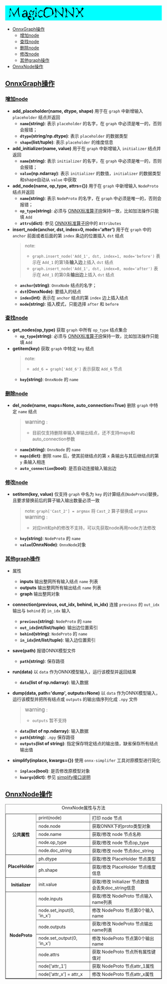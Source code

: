 ![logo](../image/logo.png)
- [OnnxGraph操作](#onnxgraph操作)
  - [增加node](#增加node)
  - [查找node](#查找node)
  - [删除node](#删除node)
  - [修改node](#修改node)
  - [其他graph操作](#其他graph操作)
- [OnnxNode操作](#onnxnode操作)

## [OnnxGraph操作](#OnnxGraph操作)

### [增加node](#增加node)
- **add_placeholder(name, dtype, shape)**
  用于在 `graph` 中新增输入 `placeholder` 结点并返回
  - **`name`(string)**: 表示 `placeholder` 的名字，在 `graph` 中必须是唯一的，否则会报错；
  - **`dtype`(string/np.dtype)**: 表示 `placeholder` 的数据类型
  - **`shape`(list/tuple)**: 表示 `placeholder` 的维度信息
- **add_initializer(name, value)**
  用于在 `graph` 中新增输入 `initializer` 结点并返回
  - **`name`(string)**: 表示 `initializer` 的名字，在 `graph` 中必须是唯一的，否则会报错；
  - **`value`(np.ndarray)**: 表示 `initializer` 的数值，`initializer` 的数据类型和shape自动从 `value` 中获取
- **add_node(name, op_type, attrs={})**
  用于在 `graph` 中新增输入 `NodeProto` 结点并返回
  - **`name`(string)**: 表示 `NodeProto` 的名字，在 `graph` 中必须是唯一的，否则会报错；
  - **`op_type`(string)**: 必须与 [ONNX标准算子IR](https://github.com/onnx/onnx/blob/master/docs/Operators.md)保持一致，比如加法操作只能填 `Add`
  - **`attrs`(dict)**: 参见 [ONNX标准算子IR](https://github.com/onnx/onnx/blob/master/docs/Operators.md)中的 `Attributes`
- **insert_node(anchor, dst, index=0, mode='after')**
  用于在 `graph` 中的 `anchor` 前面或者后面的第 `index` 条边的位置插入 `dst` 结点
  > note:
  > - `graph.insert_node('Add_1', dst, index=1, mode='before')` 表示在 `Add_1` 的第1条**输入边**上插入 `dst` 结点
  > - `graph.insert_node('Add_1', dst, index=0, mode='after')` 表示在 `Add_1` 的第0条**输出边**上插入 `dst` 结点
  - **`anchor`(string)**: `OnnxNode` 结点的名字；
  - **`dst`(OnnxNode)**: 要插入的结点
  - **`index`(int)**: 表示在 `anchor` 结点的第 `index` 边上插入结点
  - **`mode`(string)**: 插入模式，只能选择 `after` 和 `before`

### [查找node](#查找node)
- **get_nodes(op_type)**
  获取 `graph` 中所有 `op_type` 结点集合
  - **`op_type`(string)**: 必须与 [ONNX标准算子IR](https://github.com/onnx/onnx/blob/master/docs/Operators.md)保持一致，比如加法操作只能填 `Add`
- **__getitem__(key)**
  获取 `graph` 中特定 `key` 结点
  > note:
  > - `add_6 = graph['Add_6']` 表示获取 `Add_6` 节点
  - **`key`(string)**: `OnnxNode` 的 `name`

### [删除node](#删除node)
- **del_node(name, maps=None, auto_connection=True)**
  删除 `graph` 中特定 `name` 结点
  > <big> warning </big>:
  > - 目前仅支持删除单输入单输出结点，还不支持maps和auto_connection参数
  - **`name`(string)**: `OnnxNode` 的 `name`
  - **`maps`(dict)**: 删除 `name` 后，使其前继结点的第 `x` 条输出与其后继结点的第 `y` 条输入相连
  - **`auto_connection`(bool)**: 是否自动连接输入输出边

### [修改node](#修改node)
- **__setitem__(key, value)**
  仅支持 `graph` 中名为 `key` 的计算结点(`NodeProto`)替换，且要求替换前后的算子输入输出数量必须一致
  > note:
  > `graph['Cast_2'] = argmax` 将 `Cast_2` 算子替换成 `argmax`
  > <big> warning </big>:
  > - 对应init和ph的修改不支持，可以先获取node再用node方法修改
  - **`key`(string)**: `NodeProto` 的 `name`
  - **`value`(OnnxNode)**: `OnnxNode`对象

### [其他graph操作](#其他graph操作)
- 属性
  - **inputs**
    输出整网所有输入结点 `name` 列表
  - **outputs**
    输出整网所有输出结点 `name` 列表
  - **graph**
    输出整网对象

- **connection(previous, out_idx, behind, in_idx)**
  连接 `previous` 的 `out_idx` 输出与 `behind` 的 `in_idx` 输入
  - **`previous`(string)**: `NodeProto` 的 `name`
  - **`out_idx`(int/list/tuple)**: 输出边位置索引
  - **`behind`(string)**: `NodeProto` 的 `name`
  - **`in_idx`(int/list/tuple)**: 输入边位置索引

- **save(path)**
  报错ONNX模型文件
  - **`path`(string)**: 保存路径

- **run(data)**
  以 `data` 作为ONNX模型输入，运行该模型并返回结果
  - **`data`(list of np.ndarray)**: 输入数据

- **dump(data, path='dump', outputs=None)**
  以 `data` 作为ONNX模型输入，运行该模型并把所有结点或 `outputs` 的输出值序列化成 `.npy` 文件
  > <big> warning </big>:
  > - `outputs` 暂不支持
  - **`data`(list of np.ndarray)**: 输入数据
  - **`path`(string)**: `.npy` 保存路径
  - **`outputs`(list of string)**: 指定保存特定结点的输出值，缺省保存所有结点输出值

- **simplify(inplace, kwargs={})**
  使用 `onnx-simplifer` 工具对原模型进行简化
  - **`inplace`(bool)**: 是否修改原模型对象
  - **`kwargs`(dict)**: 参见 [simplify接口说明](https://github.com/daquexian/onnx-simplifier/blob/master/onnxsim/onnx_simplifier.py#L408)

## [OnnxNode操作](#OnnxNode操作)

<table border="1">
<caption>OnnxNode属性与方法</caption>
<tr>
  <th rowspan="5">公共属性</th>
  <td>print(node)</td>
  <td>打印 node 节点</td>
</tr>
<tr>
  <td>node.node</td>
  <td>获取ONNX下的proto类型对象</td>
</tr>
<tr>
  <td>node.name</td>
  <td>获取/修改 node 节点名称</td>
</tr>
<tr>
  <td>node.op_type</td>
  <td>获取/修改 node 节点op_type</td>
</tr>
<tr>
  <td>node.doc_string</td>
  <td>获取/修改 node 节点doc_string</td>
</tr>
<tr>
  <th rowspan="2">PlaceHolder</th>
  <td>ph.dtype</td>
  <td>获取/修改 PlaceHolder 节点类型</td>
</tr>
<tr>
  <td>ph.shape</td>
  <td>获取/修改 PlaceHolder 节点维度信息</td>
</tr>
<tr>
  <th rowspan="1">Initializer</th>
  <td>init.value</td>
  <td>获取/修改 Initializer 节点数值<br>会丢失doc_string信息</td>
</tr>
<tr>
  <th rowspan="7">NodeProto</th>
  <td>node.inputs</td>
  <td>获取/修改 NodeProto 节点输入name列表</td>
</tr>
<tr>
  <td>node.set_input(0, 'in_x')</td>
  <td>修改 NodeProto 节点第0个输入name</td>
</tr>
<tr>
  <td>node.outputs</td>
  <td>获取/修改 NodeProto 节点输出name列表</td>
</tr>
<tr>
  <td>node.set_output(0, 'in_x')</td>
  <td>修改 NodeProto 节点第0个输出name</td>
</tr>
<tr>
  <td>node.attrs</td>
  <td>获取 NodeProto 节点所有属性键值对</td>
</tr>
<tr>
  <td>node['attr_1']</td>
  <td>获取 NodeProto 节点attr_1属性</td>
</tr>
<tr>
  <td>node['attr_x'] = attr_x</td>
  <td>修改 NodeProto 节点attr_x属性</td>
</tr>
</table>
